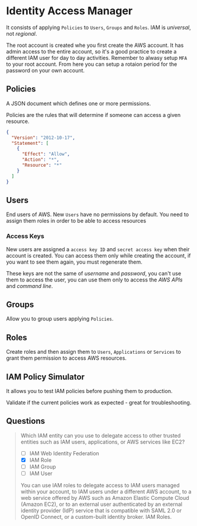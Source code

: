 # Identity Access Manager

<aws-icon icon="iam"></aws-icon>

It consists of applying `Policies` to `Users`, `Groups` and `Roles`. IAM is _universal_, not _regional_.

The root account is created whe you first create the AWS account. It has admin access to the entire account, so it's a good practice to create a different IAM user for day to day activities. Remember to alwasy setup `MFA` to your root account. From here you can setup a rotaion period for the password on your own account.

## Policies

A JSON document which defines one or more permissions.

Policies are the rules that will determine if someone can access a given resource.

```json
{
  "Version": "2012-10-17",
  "Statement": [
    {
      "Effect": "Allow",
      "Action": "*",
      "Resource": "*"
    }
  ]
}
```

## Users

End users of AWS. New `Users` have no permissions by default. You need to assign them roles in order to be able to access resources

### Access Keys

New users are assigned a `access key ID` and `secret access key` when their account is created. You can access them only while creating the account, if you want to see them again, you must regenerate them.

These keys are not the same of _username_ and _password_, you can't use them to access the user, you can use them only to access the _AWS APIs_ and _command line_.

## Groups

Allow you to group users applying `Policies`.

## Roles

Create roles and then assign them to `Users`, `Applications` or `Services` to grant them permission to access AWS resources.

## IAM Policy Simulator

It allows you to test IAM policies before pushing them to production.

Validate if the current policies work as expected - great for troubleshooting.

## Questions

> Which IAM entity can you use to delegate access to other trusted entities such as IAM users, applications, or AWS services like EC2?
>
> - [ ] IAM Web Identity Federation
> - [x] IAM Role
> - [ ] IAM Group
> - [ ] IAM User
>
> You can use IAM roles to delegate access to IAM users managed within your account, to IAM users under a different AWS account, to a web service offered by AWS such as Amazon Elastic Compute Cloud (Amazon EC2), or to an external user authenticated by an external identity provider (IdP) service that is compatible with SAML 2.0 or OpenID Connect, or a custom-built identity broker. IAM Roles.
